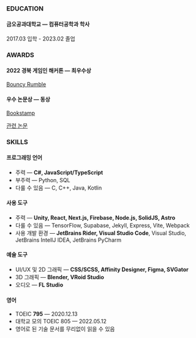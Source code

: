 ### EDUCATION

#### 금오공과대학교 — 컴퓨터공학과 학사

2017.03 입학 - 2023.02 졸업

### AWARDS

#### 2022 경북 게임인 해커톤 — 최우수상
<a class="link" href="https://github.com/CYAN4S/bouncy-rumble">Bouncy Rumble</a>

#### 우수 논문상 — 동상
<a class="link" href="https://github.com/CYAN4S/book-community">Bookstamp</a>

<a class="link" href="https://www.dbpia.co.kr/journal/articleDetail?nodeId=NODE11082600">관련 논문</a>

### SKILLS

#### 프로그래밍 언어

- 주력 — **C#, JavaScript/TypeScript**
- 부주력 — Python, SQL
- 다룰 수 있음 — C, C++, Java, Kotlin

#### 사용 도구

- 주력 — **Unity, React, Next.js, Firebase, Node.js, SolidJS, Astro**
- 다룰 수 있음 — TensorFlow, Supabase, Jekyll, Express, Vite, Webpack
- 사용 개발 환경 — **JetBrains Rider, Visual Studio Code**, Visual Studio, JetBrains IntellJ IDEA, JetBrains PyCharm

#### 예술 도구

- UI/UX 및 2D 그래픽 — **CSS/SCSS, Affinity Designer, Figma, SVGator**
- 3D 그래픽 — **Blender, VRoid Studio**
- 오디오 — **FL Studio**

#### 영어

- TOEIC **795** — 2020.12.13
- 대학교 모의 TOEIC 805 — 2022.05.12
- 영어로 된 기술 문서를 무리없이 읽을 수 있음